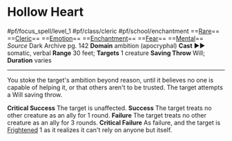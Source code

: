 # Hollow Heart
#pf/focus_spell/level_1 #pf/class/cleric #pf/school/enchantment 
==[Rare](../../../Traits/Rare.md)== ==[Cleric](../../../Traits/Cleric.md)== ==[Emotion](../../../Traits/Emotion.md)== ==[Enchantment](../../../Traits/Enchantment.md)== ==[Fear](../../Spells/Level%201/Fear.md)== ==[Mental](../../../Traits/Mental.md)==
*Source* Dark Archive pg. 142
**Domain** ambition (apocryphal)
**Cast** ►► somatic, verbal
**Range** 30 feet; **Targets** 1 creature
**Saving Throw** Will; **Duration** varies

---
You stoke the target's ambition beyond reason, until it believes no one is capable of helping it, or that others aren't to be trusted. The target attempts a Will saving throw.

**Critical Success** The target is unaffected.
**Success** The target treats no other creature as an ally for 1 round.
**Failure** The target treats no other creature as an ally for 3 rounds.
**Critical Failure** As failure, and the target is [Frightened](../../../Conditions/Frightened.md) 1 as it realizes it can't rely on anyone but itself.